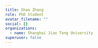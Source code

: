 ```yaml
---
title: Shao Zhang
role: PhD Student
avatar_filename: ""
social: []
organizations:
  - name: Shanghai Jiao Tong University
superuser: false
---
```

